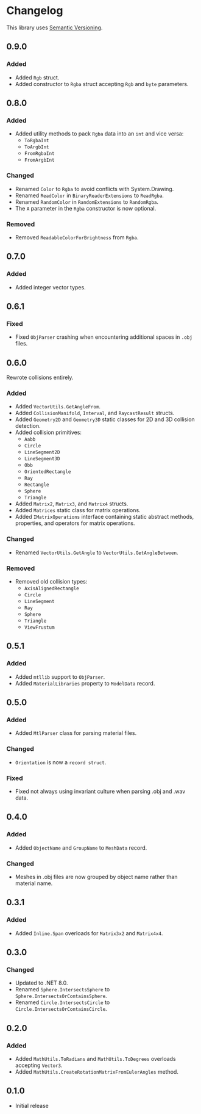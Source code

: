 # Changelog

This library uses [Semantic Versioning](https://semver.org/spec/v2.0.0.html).

## 0.9.0

### Added

- Added `Rgb` struct.
- Added constructor to `Rgba` struct accepting `Rgb` and `byte` parameters.

## 0.8.0

### Added

- Added utility methods to pack `Rgba` data into an `int` and vice versa:
  - `ToRgbaInt`
  - `ToArgbInt`
  - `FromRgbaInt`
  - `FromArgbInt`

### Changed

- Renamed `Color` to `Rgba` to avoid conflicts with System.Drawing.
- Renamed `ReadColor` in `BinaryReaderExtensions` to `ReadRgba`.
- Renamed `RandomColor` in `RandomExtensions` to `RandomRgba`.
- The `A` parameter in the `Rgba` constructor is now optional. 

### Removed

- Removed `ReadableColorForBrightness` from `Rgba`.

## 0.7.0

### Added

- Added integer vector types.

## 0.6.1

### Fixed

- Fixed `ObjParser` crashing when encountering additional spaces in `.obj` files.

## 0.6.0

Rewrote collisions entirely.

### Added

- Added `VectorUtils.GetAngleFrom`.
- Added `CollisionManifold`, `Interval`, and `RaycastResult` structs.
- Added `Geometry2D` and `Geometry3D` static classes for 2D and 3D collision detection.
- Added collision primitives:
  - `Aabb`
  - `Circle`
  - `LineSegment2D`
  - `LineSegment3D`
  - `Obb`
  - `OrientedRectangle`
  - `Ray`
  - `Rectangle`
  - `Sphere`
  - `Triangle`
- Added `Matrix2`, `Matrix3`, and `Matrix4` structs.
- Added `Matrices` static class for matrix operations.
- Added `IMatrixOperations` interface containing static abstract methods, properties, and operators for matrix operations.

### Changed

- Renamed `VectorUtils.GetAngle` to `VectorUtils.GetAngleBetween`.

### Removed

- Removed old collision types:
  - `AxisAlignedRectangle`
  - `Circle`
  - `LineSegment`
  - `Ray`
  - `Sphere`
  - `Triangle`
  - `ViewFrustum`

## 0.5.1

### Added

- Added `mtllib` support to `ObjParser`.
- Added `MaterialLibraries` property to `ModelData` record.

## 0.5.0

### Added

- Added `MtlParser` class for parsing material files.

### Changed

- `Orientation` is now a `record struct`.

### Fixed

- Fixed not always using invariant culture when parsing .obj and .wav data.

## 0.4.0

### Added

- Added `ObjectName` and `GroupName` to `MeshData` record.

### Changed

- Meshes in .obj files are now grouped by object name rather than material name.

## 0.3.1

### Added

- Added `Inline.Span` overloads for `Matrix3x2` and `Matrix4x4`.

## 0.3.0

### Changed

- Updated to .NET 8.0.
- Renamed `Sphere.IntersectsSphere` to `Sphere.IntersectsOrContainsSphere`.
- Renamed `Circle.IntersectsCircle` to `Circle.IntersectsOrContainsCircle`.

## 0.2.0

### Added

- Added `MathUtils.ToRadians` and `MathUtils.ToDegrees` overloads accepting `Vector3`.
- Added `MathUtils.CreateRotationMatrixFromEulerAngles` method.

## 0.1.0

- Initial release
